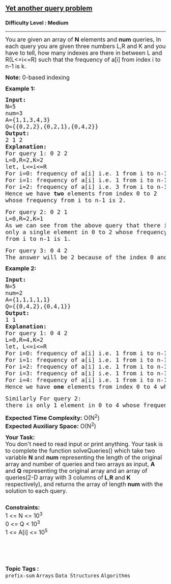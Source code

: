 <h2><a href="https://practice.geeksforgeeks.org/problems/ad6699d4aaf84c74b119fac3b65e9ceb3fc8ef14/0">Yet another query problem</a></h2><h3>Difficulty Level : Medium</h3><hr><div class="problems_problem_content__Xm_eO"><p><span style="font-size:18px">You are given an array of <strong>N</strong> elements and <strong>num</strong>&nbsp;queries, In each query you are given three numbers L,R and K and you have to tell, how many indexes are there in between L and R(L&lt;=i&lt;=R) such that the frequency of a[i] from index i to n-1 is k.</span></p>

<p><span style="font-size:18px"><strong>Note:</strong> 0-based indexing</span></p>

<p><strong><span style="font-size:18px">Example 1:</span></strong></p>

<pre><span style="font-size:18px"><strong>Input:</strong>
N=5
num=3
A={1,1,3,4,3}
Q={{0,2,2},{0,2,1},{0,4,2}}</span>
<span style="font-size:18px"><strong>Output:</strong>
2 1 2</span>
<strong><span style="font-size:18px">Explanation:</span></strong>
<span style="font-size:18px">For query 1: 0 2 2
L=0,R=2,K=2
let, L&lt;=i&lt;=R
For i=0: frequency of a[i] i.e. 1 from i to n-1 is 2.
For i=1: frequency of a[i] i.e. 1 from i to n-1 is 1.
For i=2: frequency of a[i] i.e. 3 from i to n-1 is 2.
Hence we have <strong>two</strong> elements from index 0 to 2 
whose frequency from i to n-1 is 2.</span>

<span style="font-size:18px">For query 2: 0 2 1
L=0,R=2,K=1
As we can see from the above query that there is 
only a single element in 0 to 2 whose frequency 
from i to n-1 is 1.</span>

<span style="font-size:18px">For query 3: 0 4 2
The answer will be 2 because of the index 0 and 2.</span></pre>

<p><strong><span style="font-size:18px">Example 2:</span></strong></p>

<pre><span style="font-size:18px"><strong>Input:</strong>
N=5
num=2
A={1,1,1,1,1}
Q={{0,4,2},{0,4,1}}</span>
<span style="font-size:18px"><strong>Output:</strong>
1 1</span> 
<strong><span style="font-size:18px">Explanation:</span></strong> 
<span style="font-size:18px">For query 1: 0 4 2 
L=0,R=4,K=2 
let, L&lt;=i&lt;=R 
For i=0: frequency of a[i] i.e. 1 from i to n-1 is 5. 
For i=1: frequency of a[i] i.e. 1 from i to n-1 is 4. 
For i=2: frequency of a[i] i.e. 1 from i to n-1 is 3.
For i=3: frequency of a[i] i.e. 1 from i to n-1 is <strong>2</strong>.
For i=4: frequency of a[i] i.e. 1 from i to n-1 is 1. 
Hence we have <strong>one</strong> elements from index 0 to 4 whose frequency from i to n-1 is 2.</span> 

<span style="font-size:18px">Similarly For query 2: 
there is only 1 element in 0 to 4 whose frequency from i to n-1 is 1.</span>
</pre>

<p><span style="font-size:18px"><strong>Expected Time Complexity:</strong>&nbsp;O(N<sup>2</sup></span><span style="font-size:18px">)</span><br>
<span style="font-size:18px"><strong>Expected Auxiliary Space:</strong>&nbsp;O(N<sup>2</sup>)</span></p>

<p><span style="font-size:18px"><strong>Your Task:</strong><br>
You don't need to read input or print anything. Your task is to complete the function solveQueries() which take two variable <strong>N</strong> and <strong>num</strong>&nbsp;representing the length of the original array and number of queries and two arrays as input, <strong>A</strong> and <strong>Q</strong> representing the original array and an array of queries(2-D array with 3 columns of<strong> L</strong>,<strong>R</strong> and <strong>K </strong>respectively), and returns the array of length <strong>num&nbsp;</strong>with the solution to each query.</span><br>
&nbsp;</p>

<p><span style="font-size:18px"><strong>Constraints:</strong><br>
1 &lt;= N &lt;= 10<sup>3</sup></span><br>
<span style="font-size:18px">0 &lt;= Q &lt; 10<sup>3</sup></span><br>
<span style="font-size:18px">1 &lt;= A[i] &lt;= 10<sup>5</sup></span></p>

<p><br>
<strong>&nbsp;</strong></p>
</div><br><p><span style=font-size:18px><strong>Topic Tags : </strong><br><code>prefix-sum</code>&nbsp;<code>Arrays</code>&nbsp;<code>Data Structures</code>&nbsp;<code>Algorithms</code>&nbsp;
